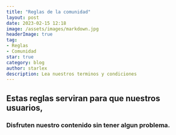 ```yaml
---
title: "Reglas de la comunidad"
layout: post
date: 2023-02-15 12:18
image: /assets/images/markdown.jpg
headerImage: true
tag:
- Reglas
- Comunidad
star: true
category: blog
author: starlex
description: Lea nuestros terminos y condiciones
---
```


## Estas reglas serviran para que nuestros usuarios,
### Disfruten nuestro contenido sin tener algun problema.
